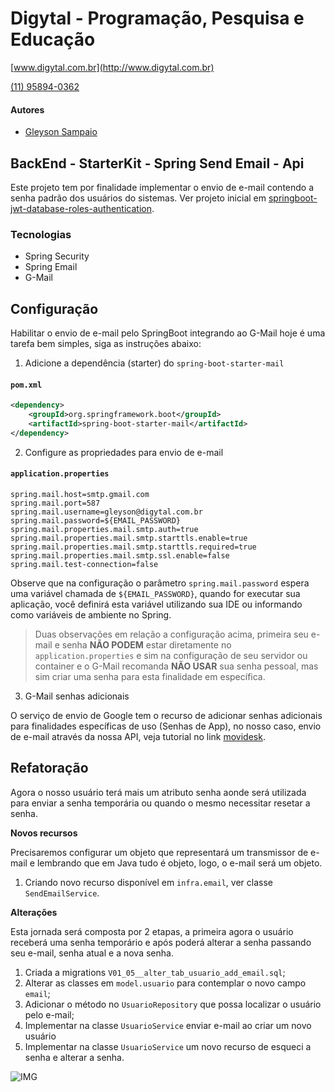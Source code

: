 # Digytal - Programação, Pesquisa e Educação
[www.digytal.com.br](http://www.digytal.com.br)

[(11) 95894-0362](https://api.whatsapp.com/send?phone=5511958940362)


#### Autores
- [Gleyson Sampaio](https://github.com/glysns)

## BackEnd - StarterKit - Spring Send Email - Api

Este projeto tem por finalidade implementar o envio de e-mail contendo a senha padrão dos usuários do sistemas. Ver projeto inicial em [springboot-jwt-database-roles-authentication](https://github.com/glysns/backend-stater-kit/tree/main/spring/springboot-jwt-database-roles-authentication).

### Tecnologias

* Spring Security
* Spring Email
* G-Mail

## Configuração

Habilitar o envio de e-mail pelo SpringBoot integrando ao G-Mail hoje é uma tarefa bem simples, siga as instruções abaixo:

1. Adicione a dependência (starter) do `spring-boot-starter-mail`

#### **`pom.xml`**
```xml
<dependency>
    <groupId>org.springframework.boot</groupId>
    <artifactId>spring-boot-starter-mail</artifactId>
</dependency>
```

2. Configure as propriedades para envio de e-mail

#### **`application.properties`**
```shell
spring.mail.host=smtp.gmail.com
spring.mail.port=587
spring.mail.username=gleyson@digytal.com.br
spring.mail.password=${EMAIL_PASSWORD}
spring.mail.properties.mail.smtp.auth=true
spring.mail.properties.mail.smtp.starttls.enable=true
spring.mail.properties.mail.smtp.starttls.required=true
spring.mail.properties.mail.smtp.ssl.enable=false
spring.mail.test-connection=false
```

Observe que na configuração o parâmetro `spring.mail.password` espera uma variável chamada de `${EMAIL_PASSWORD}`, quando for executar sua aplicação, você definirá esta variável utilizando sua IDE ou informando como variáveis de ambiente no Spring.

>Duas observações em relação a configuração acima, primeira seu e-mail e senha **NÃO PODEM** estar diretamente no `application.properties` e sim na configuração de seu servidor ou container e o G-Mail recomanda **NÃO USAR** sua senha pessoal, mas sim criar uma senha para esta finalidade em específica.

3. G-Mail senhas adicionais

O serviço de envio de Google tem o recurso de adicionar senhas adicionais para finalidades específicas de uso (Senhas de App), no nosso caso, envio de e-mail através da nossa API, veja tutorial no link [movidesk](https://atendimento.movidesk.com/kb/article/280320/configurar-senha-app-google-movidesk).

## Refatoração

Agora o nosso usuário terá mais um atributo senha aonde será utilizada para enviar a senha temporária ou quando o mesmo necessitar resetar a senha.

**Novos recursos**

Precisaremos configurar um objeto que representará um transmissor de e-mail e lembrando que em Java tudo é objeto, logo, o e-mail será um objeto.

1. Criando novo recurso disponível em `infra.email`, ver classe `SendEmailService`.

**Alterações**

Esta jornada será composta por 2 etapas, a primeira agora o usuário receberá uma senha temporário e após poderá alterar a senha passando seu e-mail, senha atual e a nova senha.

1. Criada a migrations `V01_05__alter_tab_usuario_add_email.sql`;
2. Alterar as classes em `model.usuario` para contemplar o novo campo `email`;
3. Adicionar o método no `UsuarioRepository` que possa localizar o usuário pelo e-mail;
4. Implementar na classe `UsuarioService` enviar e-mail ao criar um novo usuário
5. Implementar na classe `UsuarioService` um novo recurso de esqueci a senha e alterar a senha.

![IMG](https://github.com/glysns/backend-stater-kit/blob/main/spring/springboot-crud-api/src/main/resources/img/user-login.png)

